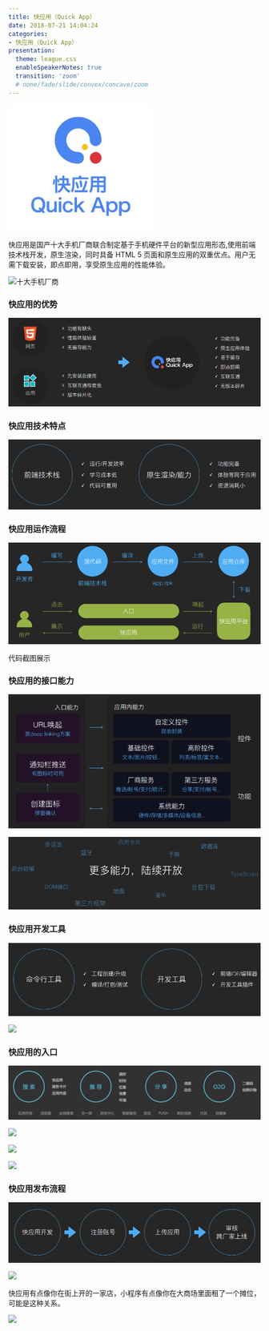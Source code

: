 ```yaml
---
title: 快应用（Quick App）
date: 2018-07-21 14:04:24
categories:
- 快应用（Quick App）
presentation:
  theme: league.css
  enableSpeakerNotes: true
  transition: 'zoom' 
  # none/fade/slide/convex/concave/zoom
---
```

<!-- <img src="../images/2018-07-21_213941.png" width="50%"> -->
<!-- ![](https://pic2.zhimg.com/80/v2-1f168e82f01be7daf358a36b7fd5e7b5_hd.jpg) -->

<!-- slide data-transition="zoom" -->
[![快应用官方宣传片](../images/2018-07-21_222732.png)](https://swsdl.vivo.com.cn/appstore/developer/uploadfile/20180323/20180323183010837.mp4)

<!-- slide data-transition="zoom" -->
快应用是国产十大手机厂商联合制定基于手机硬件平台的新型应用形态,使用前端技术栈开发，原生渲染，同时具备 HTML 5 页面和原生应用的双重优点。用户无需下载安装，即点即用，享受原生应用的性能体验。

![十大手机厂商](https://pic1.zhimg.com/v2-bfb104aa16cff7d6400ed8b2b3e7a278_b.jpg)

<!-- slide data-transition="zoom" -->
### 快应用的优势
![快应用的优势](../images/2018-07-21_171345.png)

<!-- slide data-transition="zoom" -->
### 快应用技术特点
![快应用技术特点](../images/2018-07-21_171426.png)

<!-- slide data-transition="zoom" -->
### 快应用运作流程
![快应用运作流程](../images/2018-07-21_171446.png)

<!-- slide vertical=true data-transition="convex" -->
代码截图展示

<!-- slide data-transition="zoom" -->
### 快应用的接口能力
![快应用的接口能力](../images/2018-07-21_205954.png)

<!-- slide vertical=true data-transition="convex" -->
![](../images/2018-07-21_210140.png)

<!-- slide data-transition="zoom" -->
### 快应用开发工具
![](../images/2018-07-21_210839.png)

<!-- slide vertical=true data-transition="convex" -->
![](https://doc.quickapp.cn/tutorial/getting-started/build-environment.png)

<!-- slide data-transition="zoom" -->
### 快应用的入口
![](../images/2018-07-21_213200.png)

<!-- slide vertical=true data-transition="convex" -->
![](http://5b0988e595225.cdn.sohucs.com/images/20180621/7afdb8f5697949b988bed19a4d0dfc2d.jpeg)

<!-- slide vertical=true data-transition="convex" -->
![](http://5b0988e595225.cdn.sohucs.com/images/20180621/4d833d8b87354d5ea029582f054133ca.gif)

<!-- slide vertical=true data-transition="convex" -->
![](http://5b0988e595225.cdn.sohucs.com/images/20180621/99f8ba19b56547e0a1645baba4f9b910.jpeg)

<!-- slide data-transition="zoom" -->
### 快应用发布流程
![](../images/2018-07-21_214527.png)

<!-- slide data-transition="zoom" -->
<!-- ### 快应用和小程序 -->
![](https://a.zdmimg.com/201803/28/5abb75e13f9f29126.png_fo710.jpg)

<!-- slide data-transition="zoom" -->
<!-- ### 快应用和小程序 -->
快应用有点像你在街上开的一家店，小程序有点像你在大商场里面租了一个摊位，可能是这种关系。

<!-- slide data-transition="zoom" -->
![](http://5b0988e595225.cdn.sohucs.com/images/20180621/e6e0e2581c2c484aabf0e8702ce10dfd.jpeg)

<!-- slide data-transition="zoom" data-background-image="https://i.loli.net/2016/07/18/578c66da6a5a3.jpg" -->
